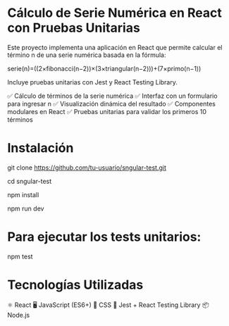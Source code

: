 # Cálculo de Serie Numérica en React con Pruebas Unitarias
Este proyecto implementa una aplicación en React que permite calcular el término n de una serie numérica basada en la fórmula:

serie(n)=((2×fibonacci(n−2))×(3×triangular(n−2)))+(7×primo(n−1))

Incluye pruebas unitarias con Jest y React Testing Library.

✅ Cálculo de términos de la serie numérica
✅ Interfaz con un formulario para ingresar n
✅ Visualización dinámica del resultado
✅ Componentes modulares en React
✅ Pruebas unitarias para validar los primeros 10 términos

# Instalación

git clone https://github.com/tu-usuario/sngular-test.git

cd sngular-test

npm install

npm run dev

# Para ejecutar los tests unitarios:

npm test

# Tecnologías Utilizadas

⚛️ React
🖥️ JavaScript (ES6+)
🎨 CSS
🧪 Jest + React Testing Library
📦 Node.js
